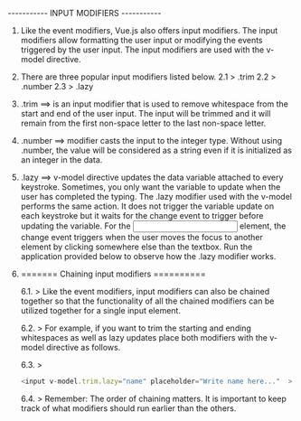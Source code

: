----------- INPUT MODIFIERS -----------

1. Like the event modifiers, Vue.js also offers input modifiers. The input modifiers allow formatting the user input or modifying the events triggered by the user input. The input modifiers are used with the v-model directive.
2. There are three popular input modifiers listed below.
        2.1 > .trim
        2.2 > .number
        2.3 > .lazy

3. .trim ==> is an input modifier that is used to remove whitespace from the start and end of the user input. The input will be trimmed and it will remain from the first non-space letter to the last non-space letter. 

4. .number ==> modifier casts the input to the integer type. Without using .number, the value will be considered as a string even if it is initialized as an integer in the data. 

5. .lazy ==> v-model directive updates the data variable attached to every keystroke. Sometimes, you only want the variable to update when the user has completed the typing. The .lazy modifier used with the v-model performs the same action. It does not trigger the variable update on each keystroke but it waits for the change event to trigger before updating the variable. For the <input> element, the change event triggers when the user moves the focus to another element by clicking somewhere else than the textbox. Run the application provided below to observe how the .lazy modifier works.

6. ======= Chaining input modifiers ==========

    6.1. > Like the event modifiers, input modifiers can also be chained together so that the functionality of all the chained modifiers can be utilized together for a single input element.

    6.2. > For example, if you want to trim the starting and ending whitespaces as well as lazy updates place both modifiers with the v-model directive as follows.

    6.3. > 
    ```js
    <input v-model.trim.lazy="name" placeholder="Write name here..."  >
    ```

    6.4. > Remember: The order of chaining matters. It is important to keep track of what modifiers should run earlier than the others.